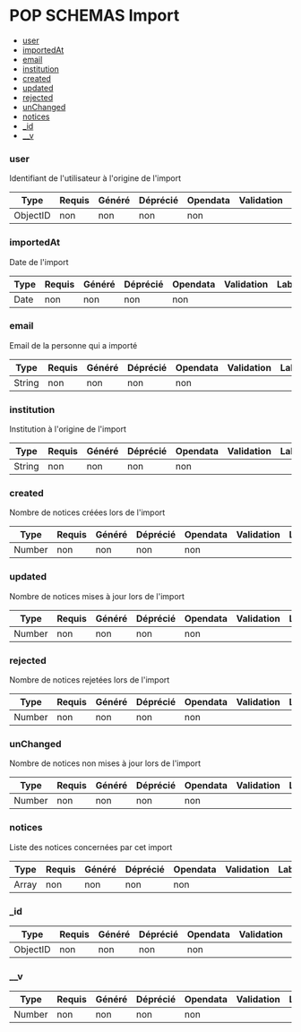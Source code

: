 # POP SCHEMAS Import

- [user](/apps/api/doc/Import.md#user)
- [importedAt](/apps/api/doc/Import.md#importedAt)
- [email](/apps/api/doc/Import.md#email)
- [institution](/apps/api/doc/Import.md#institution)
- [created](/apps/api/doc/Import.md#created)
- [updated](/apps/api/doc/Import.md#updated)
- [rejected](/apps/api/doc/Import.md#rejected)
- [unChanged](/apps/api/doc/Import.md#unChanged)
- [notices](/apps/api/doc/Import.md#notices)
- [_id](/apps/api/doc/Import.md#_id)
- [__v](/apps/api/doc/Import.md#__v)
### user
Identifiant de l'utilisateur à l'origine de l'import




|Type|Requis|Généré|Déprécié|Opendata|Validation|Label|
|----|------|------|------|--------|----------|-----|
|ObjectID|non|non|non|non|||

### importedAt
Date de l'import 




|Type|Requis|Généré|Déprécié|Opendata|Validation|Label|
|----|------|------|------|--------|----------|-----|
|Date|non|non|non|non|||

### email
Email de la personne qui a importé




|Type|Requis|Généré|Déprécié|Opendata|Validation|Label|
|----|------|------|------|--------|----------|-----|
|String|non|non|non|non|||

### institution
Institution à l'origine de l'import




|Type|Requis|Généré|Déprécié|Opendata|Validation|Label|
|----|------|------|------|--------|----------|-----|
|String|non|non|non|non|||

### created
Nombre de notices créées lors de l'import




|Type|Requis|Généré|Déprécié|Opendata|Validation|Label|
|----|------|------|------|--------|----------|-----|
|Number|non|non|non|non|||

### updated
Nombre de notices mises à jour lors de l'import




|Type|Requis|Généré|Déprécié|Opendata|Validation|Label|
|----|------|------|------|--------|----------|-----|
|Number|non|non|non|non|||

### rejected
Nombre de notices rejetées lors de l'import




|Type|Requis|Généré|Déprécié|Opendata|Validation|Label|
|----|------|------|------|--------|----------|-----|
|Number|non|non|non|non|||

### unChanged
Nombre de notices non mises à jour lors de l'import




|Type|Requis|Généré|Déprécié|Opendata|Validation|Label|
|----|------|------|------|--------|----------|-----|
|Number|non|non|non|non|||

### notices
Liste des notices concernées par cet import




|Type|Requis|Généré|Déprécié|Opendata|Validation|Label|
|----|------|------|------|--------|----------|-----|
|Array|non|non|non|non|||

### _id





|Type|Requis|Généré|Déprécié|Opendata|Validation|Label|
|----|------|------|------|--------|----------|-----|
|ObjectID|non|non|non|non|||

### __v





|Type|Requis|Généré|Déprécié|Opendata|Validation|Label|
|----|------|------|------|--------|----------|-----|
|Number|non|non|non|non|||
